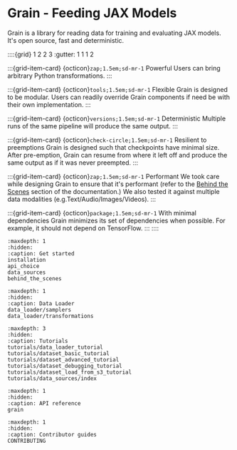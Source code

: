 # Grain - Feeding JAX Models



Grain is a library for reading data for training and evaluating JAX models. It's
open source, fast and deterministic.

::::{grid} 1 2 2 3
:gutter: 1 1 1 2

:::{grid-item-card} {octicon}`zap;1.5em;sd-mr-1` Powerful
Users can bring arbitrary Python transformations.
:::

:::{grid-item-card} {octicon}`tools;1.5em;sd-mr-1` Flexible
Grain is designed to
be modular. Users can readily override Grain components if need be with their
own implementation.
:::

:::{grid-item-card} {octicon}`versions;1.5em;sd-mr-1` Deterministic
Multiple runs of the same pipeline will produce the same output.
:::

:::{grid-item-card} {octicon}`check-circle;1.5em;sd-mr-1` Resilient to preemptions
Grain is designed such that checkpoints have minimal size. After
pre-emption, Grain can resume from where it left off and produce the same output
as if it was never preempted.
:::

:::{grid-item-card} {octicon}`zap;1.5em;sd-mr-1` Performant
We took care while designing Grain to ensure that it's performant (refer to the
[Behind the Scenes](behind_the_scenes.md) section of the documentation.) We also
tested it against multiple data modalities (e.g.Text/Audio/Images/Videos).
:::

:::{grid-item-card} {octicon}`package;1.5em;sd-mr-1` With minimal dependencies
Grain minimizes its set of dependencies when possible. For example, it should
not depend on TensorFlow.
:::
::::

``` {toctree}
:maxdepth: 1
:hidden:
:caption: Get started
installation
api_choice
data_sources
behind_the_scenes
```

``` {toctree}
:maxdepth: 1
:hidden:
:caption: Data Loader
data_loader/samplers
data_loader/transformations
```

```{toctree}
:maxdepth: 3
:hidden:
:caption: Tutorials
tutorials/data_loader_tutorial
tutorials/dataset_basic_tutorial
tutorials/dataset_advanced_tutorial
tutorials/dataset_debugging_tutorial
tutorials/dataset_load_from_s3_tutorial
tutorials/data_sources/index
```

``` {toctree}
:maxdepth: 1
:hidden:
:caption: API reference
grain
```

``` {toctree}
:maxdepth: 1
:hidden:
:caption: Contributor guides
CONTRIBUTING
```